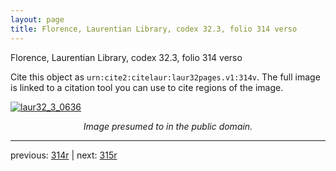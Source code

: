 ```yaml
---
layout: page
title: Florence, Laurentian Library, codex 32.3, folio 314 verso
---
```


Florence, Laurentian Library, codex 32.3, folio 314 verso

Cite this object as `urn:cite2:citelaur:laur32pages.v1:314v`.  The full image is linked to a citation tool you can use to cite regions of the image.

[![laur32_3_0636](http://www.homermultitext.org/iipsrv?IIIF=/project/homer/pyramidal/deepzoom/citelaur/laur32imgs/v1/laur32_3_0636.tif/full/800,/0/default.jpg)](http://www.homermultitext.org/ict2/?urn=urn:cite2:citelaur:laur32imgs.v1:laur32_3_0636) 

<p style="text-align: center; font-style: italic;">Image presumed to in the public domain.</p>

---

previous: [314r](../314r/) | next: [315r](../315r/)